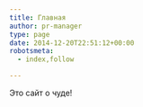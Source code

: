 ```yaml
---
title: Главная
author: pr-manager
type: page
date: 2014-12-20T22:51:12+00:00
robotsmeta:
  - index,follow

---
```

Это сайт о чуде!